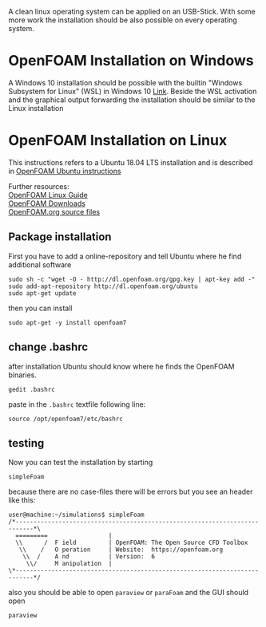 
A clean linux operating system can be applied on an USB-Stick. With some more work the installation should be also possible on every operating system. 


OpenFOAM Installation on Windows
===============================================================================

A Windows 10 installation should be possible with the builtin "Windows Subsystem for Linux" (WSL) in Windows 10 [Link](https://openfoam.org/download/windows-10/). Beside the WSL activation and the graphical output forwarding the installation should be similar to the Linux installation


OpenFOAM Installation on Linux
===============================================================================

This instructions refers to a Ubuntu 18.04 LTS installation and is described in [OpenFOAM Ubuntu instructions](https://openfoam.org/download/7-ubuntu/)  

Further resources:  
[OpenFOAM Linux Guide](https://cfd.direct/openfoam/linux-guide/)  
[OpenFOAM Downloads](https://cfd.direct/openfoam/download/)  
[OpenFOAM.org source files](https://github.com/OpenFOAM/OpenFOAM-7)  


Package installation 
---------------------------------------------------------------------
First you have to add a online-repository and tell Ubuntu where he find additional software

    sudo sh -c "wget -O - http://dl.openfoam.org/gpg.key | apt-key add -"
    sudo add-apt-repository http://dl.openfoam.org/ubuntu
    sudo apt-get update

then you can install

    sudo apt-get -y install openfoam7


change .bashrc
---------------------------------------------------------------------
after installation Ubuntu should know where he finds the OpenFOAM binaries. 

    gedit .bashrc

paste in the `.bashrc` textfile following line: 

    source /opt/openfoam7/etc/bashrc


testing
---------------------------------------------------------------------
Now you can test the installation by starting 

    simpleFoam

because there are no case-files there will be errors but you see an header like this:  

    user@machine:~/simulations$ simpleFoam 
    /*---------------------------------------------------------------------------*\
      =========                 |
      \\      /  F ield         | OpenFOAM: The Open Source CFD Toolbox
       \\    /   O peration     | Website:  https://openfoam.org
        \\  /    A nd           | Version:  6
         \\/     M anipulation  |
    \*---------------------------------------------------------------------------*/


also you should be able to open `paraview` or `paraFoam` and the GUI should open

    paraview

